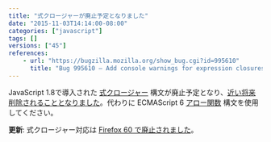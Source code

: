 ```yaml
---
title: "式クロージャーが廃止予定となりました"
date: "2015-11-03T14:14:00-08:00"
categories: ["javascript"]
tags: []
versions: ["45"]
references:
    - url: "https://bugzilla.mozilla.org/show_bug.cgi?id=995610"
      title: "Bug 995610 – Add console warnings for expression closures (shorthand function syntax)"
---
```

JavaScript 1.8で導入された [式クロージャー](https://developer.mozilla.org/docs/Web/JavaScript/Reference/Operators/Expression_closures) 構文が廃止予定となり、[近い将来削除されることとなりました](https://www.fxsitecompat.dev/ja/docs/2015/expression-closure-support-will-be-removed/)。代わりに ECMAScript 6 [アロー関数](https://developer.mozilla.org/docs/Web/JavaScript/Reference/Functions/Arrow_functions) 構文を使用してください。

**更新**: 式クロージャー対応は [Firefox 60 で廃止されました](https://www.fxsitecompat.dev/ja/docs/2017/expression-closure-support-has-been-removed/)。
